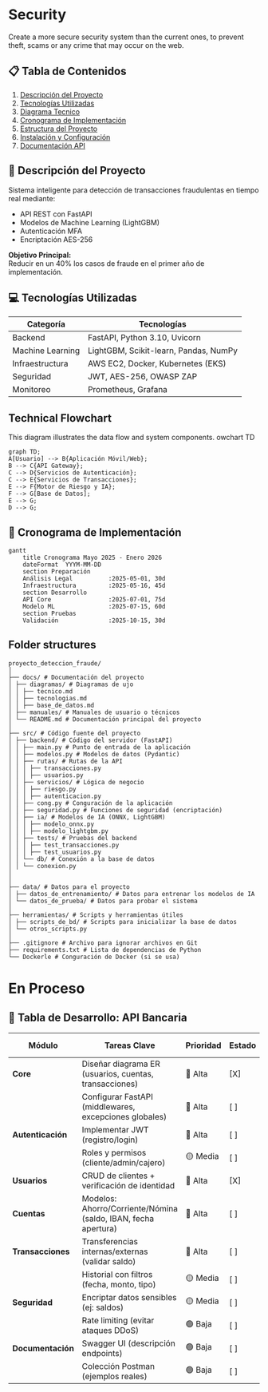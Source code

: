# Security 

Create a more secure security system than the current ones, to prevent theft, scams or any crime that may occur on the web.




## 📋 Tabla de Contenidos
1. [Descripción del Proyecto](#-descripción-del-proyecto)
2. [Tecnologías Utilizadas](#-Tecnologías-Utilizadas)
3. [Diagrama Tecnico](#technical-flowchart)
4. [Cronograma de Implementación](#-cronograma-de-implementación)
5. [Estructura del Proyecto](#-Folder-structures)
6. [Instalación y Configuración](#en-proceso)
7. [Documentación API](#en-proceso)


## 🚀 Descripción del Proyecto
Sistema inteligente para detección de transacciones fraudulentas en tiempo real mediante:
- API REST con FastAPI
- Modelos de Machine Learning (LightGBM)
- Autenticación MFA
- Encriptación AES-256

**Objetivo Principal:**  
Reducir en un 40% los casos de fraude en el primer año de implementación.


## 💻 Tecnologías Utilizadas
| Categoría       | Tecnologías                                                                 |
|-----------------|----------------------------------------------------------------------------|
| Backend         | FastAPI, Python 3.10, Uvicorn                                              |
| Machine Learning| LightGBM, Scikit-learn, Pandas, NumPy                                      |
| Infraestructura | AWS EC2, Docker, Kubernetes (EKS)                                          |
| Seguridad       | JWT, AES-256, OWASP ZAP                                                    |
| Monitoreo       | Prometheus, Grafana                                                        |


## Technical Flowchart
This diagram illustrates the data flow and system components.
owchart TD
```mermaid
graph TD;
A[Usuario] --> B{Aplicación Móvil/Web};
B --> C{API Gateway};
C --> D{Servicios de Autenticación};
C --> E{Servicios de Transacciones};
E --> F{Motor de Riesgo y IA};
F --> G[Base de Datos];
E --> G;
D --> G;
```



## 📅 Cronograma de Implementación

```mermaid
gantt
    title Cronograma Mayo 2025 - Enero 2026
    dateFormat  YYYM-MM-DD
    section Preparación
    Análisis Legal          :2025-05-01, 30d
    Infraestructura         :2025-05-16, 45d
    section Desarrollo
    API Core                :2025-07-01, 75d
    Modelo ML               :2025-07-15, 60d
    section Pruebas
    Validación              :2025-10-15, 30d
```



## Folder structures
```
proyecto_deteccion_fraude/
│
├── docs/ # Documentación del proyecto
│ ├── diagramas/ # Diagramas de ujo
│ │ ├── tecnico.md
│ │ ├── tecnologias.md
│ │ ├── base_de_datos.md
│ ├── manuales/ # Manuales de usuario o técnicos
│ └── README.md # Documentación principal del proyecto
│
├── src/ # Código fuente del proyecto
│ ├── backend/ # Código del servidor (FastAPI)
│ │ ├── main.py # Punto de entrada de la aplicación
│ │ ├── modelos.py # Modelos de datos (Pydantic)
│ │ ├── rutas/ # Rutas de la API
│ │ │ ├── transacciones.py
│ │ │ ├── usuarios.py
│ │ ├── servicios/ # Lógica de negocio
│ │ │ ├── riesgo.py
│ │ │ ├── autenticacion.py
│ │ ├── cong.py # Conguración de la aplicación
│ │ ├── seguridad.py # Funciones de seguridad (encriptación)
│ │ ├── ia/ # Modelos de IA (ONNX, LightGBM)
│ │ │ ├── modelo_onnx.py
│ │ │ ├── modelo_lightgbm.py
│ │ ├── tests/ # Pruebas del backend
│ │ │ ├── test_transacciones.py
│ │ │ ├── test_usuarios.py
│ │ └── db/ # Conexión a la base de datos
│ │ └── conexion.py
│
│
├── data/ # Datos para el proyecto
│ ├── datos_de_entrenamiento/ # Datos para entrenar los modelos de IA
│ └── datos_de_prueba/ # Datos para probar el sistema
│
├── herramientas/ # Scripts y herramientas útiles
│ ├── scripts_de_bd/ # Scripts para inicializar la base de datos
│ └── otros_scripts.py
│
├── .gitignore # Archivo para ignorar archivos en Git
├── requirements.txt # Lista de dependencias de Python
└── Dockerle # Conguración de Docker (si se usa)
```

# En Proceso
## 🏦 Tabla de Desarrollo: API Bancaria

| Módulo           | Tareas Clave                                                                 | Prioridad | Estado  | Tecnologías Involucradas             |
|------------------|-----------------------------------------------------------------------------|-----------|---------|--------------------------------------|
| **Core**         | Diseñar diagrama ER (usuarios, cuentas, transacciones)                     | 🔴 Alta   | [X]      | pydantic, MySql              |
|                  | Configurar FastAPI (middlewares, excepciones globales)                      | 🔴 Alta   | [ ]      | FastAPI, Uvicorn                    |
| **Autenticación**| Implementar JWT (registro/login)                                            | 🔴 Alta   | [ ]      | PyJWT, bcrypt                       |
|                  | Roles y permisos (cliente/admin/cajero)                                     | 🟡 Media  | [ ]      | OAuth2 Scopes                       |
| **Usuarios**     | CRUD de clientes + verificación de identidad                                | 🔴 Alta   | [X]      | FastAPI, Pydantic                   |
| **Cuentas**      | Modelos: Ahorro/Corriente/Nómina (saldo, IBAN, fecha apertura)              | 🔴 Alta   | [ ]      | pydantic ORM                      |
| **Transacciones**| Transferencias internas/externas (validar saldo)                            | 🔴 Alta   | [ ]     | Transacciones ACID                  |
|                  | Historial con filtros (fecha, monto, tipo)                                  | 🟡 Media  | [ ]     | FastAPI Pagination                  |
| **Seguridad**    | Encriptar datos sensibles (ej: saldos)                                      | 🟡 Media  | [ ]      | mySql-Encrypted                |
|                  | Rate limiting (evitar ataques DDoS)                                         | 🟢 Baja   | [ ]     | slowapi                            |
| **Documentación**| Swagger UI (descripción endpoints)                                          | 🟢 Baja   | [ ]     | FastAPI Auto-Docs                  |
|                  | Colección Postman (ejemplos reales)                                         | 🟢 Baja   | [ ]     | OpenAPI 3.0                        |
